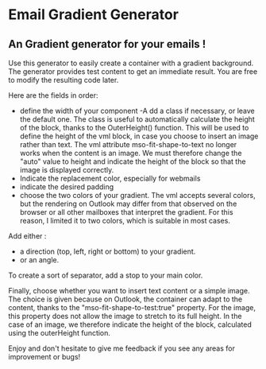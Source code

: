 # Email Gradient Generator

## An Gradient generator for your emails !

Use this generator to easily create a container with a gradient background. The generator provides test content to get an immediate result. You are free to modify the resulting code later.

Here are the fields in order:
- define the width of your component
-A dd a class if necessary, or leave the default one.
The class is useful to automatically calculate the height of the block, thanks to the OuterHeight() function. This will be used
to define the height of the vml block, in case you choose to insert an image rather than text. The vml attribute mso-fit-shape-to-text no longer works when the content is an image. We must therefore change the "auto" value to height and indicate the height of the block so that the image is displayed correctly.
- Indicate the replacement color, especially for webmails
- indicate the desired padding
- choose the two colors of your gradient. The vml accepts several colors, but the rendering on Outlook may differ from that observed on the browser or all other mailboxes that interpret the gradient. For this reason, I limited it to two colors, which is suitable in most cases.

Add either :
- a direction (top, left, right or bottom) to your gradient.
- or an angle.

To create a sort of separator, add a stop to your main color.

Finally, choose whether you want to insert text content or a simple image. The choice is given because on Outlook, the container can adapt to the content, thanks to the "mso-fit-shape-to-test:true" property.
For the image, this property does not allow the image to stretch to its full height. In the case of an image, we therefore indicate the height of the block, calculated using the outerHeight function.

Enjoy and don't hesitate to give me feedback if you see any areas for improvement or bugs!
